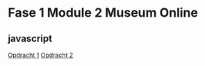 # Fase 1 Module 2 Museum Online
## javascript

[Opdracht 1](http://33815.hosts1.ma-cloud.nl/f1m2js/les1-background-color/)
[Opdracht 2](http://33815.hosts1.ma-cloud.nl/f1m2js/les2-boodschappen/)